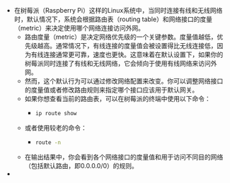 - 在树莓派（Raspberry Pi）这样的Linux系统中，当同时连接有线和无线网络时，默认情况下，系统会根据路由表（routing table）和网络接口的度量（metric）来决定使用哪个网络连接访问外网。
	- 路由度量（metric）是决定网络优先级的一个关键参数。度量值越低，优先级越高。通常情况下，有线连接的度量值会被设置得比无线连接低，因为有线连接通常更可靠，速度也更快。这意味着在默认设置下，如果你的树莓派同时连接了有线和无线网络，它会倾向于使用有线网络来访问外网。
	- 然而，这个默认行为可以通过修改网络配置来改变。你可以调整网络接口的度量值或者修改路由规则来指定哪个接口应该用于默认网关。
	- 如果你想查看当前的路由表，可以在树莓派的终端中使用以下命令：
		- ```bash
		  ip route show
		  ```
	- 或者使用较老的命令：
		- ```bash
		  route -n
		  ```
	- 在输出结果中，你会看到各个网络接口的度量值和用于访问不同目的网络（包括默认路由，即0.0.0.0/0）的规则。
-
